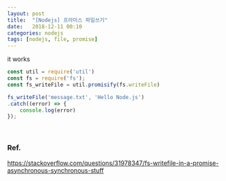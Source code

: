 ```yaml
---
layout: post
title:  "[Nodejs] 프라미스 파일쓰기"
date:   2018-12-11 00:10
categories: nodejs
tags: [nodejs, file, promise]
---
```

it works

```javascript
const util = require('util')
const fs = require('fs');
const fs_writeFile = util.promisify(fs.writeFile)

fs_writeFile('message.txt', 'Hello Node.js')
.catch((error) => {
    console.log(error)
});
```

<br>

### Ref.
<https://stackoverflow.com/questions/31978347/fs-writefile-in-a-promise-asynchronous-synchronous-stuff>